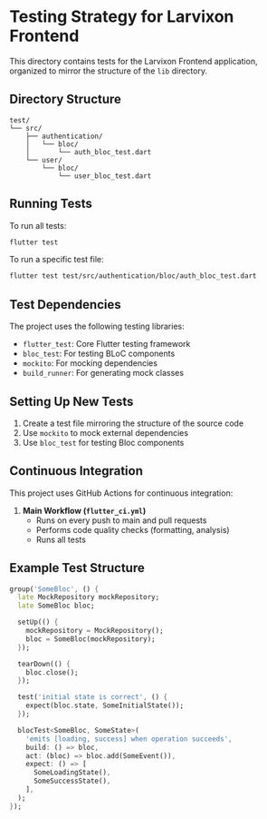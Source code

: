 # Testing Strategy for Larvixon Frontend

This directory contains tests for the Larvixon Frontend application, organized to mirror the structure of the `lib` directory.

## Directory Structure

```
test/
└── src/
    ├── authentication/
    │   └── bloc/
    │       └── auth_bloc_test.dart
    └── user/
        └── bloc/
            └── user_bloc_test.dart
```

## Running Tests

To run all tests:

```bash
flutter test
```

To run a specific test file:

```bash
flutter test test/src/authentication/bloc/auth_bloc_test.dart
```

## Test Dependencies

The project uses the following testing libraries:

- `flutter_test`: Core Flutter testing framework
- `bloc_test`: For testing BLoC components
- `mockito`: For mocking dependencies
- `build_runner`: For generating mock classes

## Setting Up New Tests

1. Create a test file mirroring the structure of the source code
2. Use `mockito` to mock external dependencies
3. Use `bloc_test` for testing Bloc components

## Continuous Integration

This project uses GitHub Actions for continuous integration:

1. **Main Workflow (`flutter_ci.yml`)**
   - Runs on every push to main and pull requests
   - Performs code quality checks (formatting, analysis)
   - Runs all tests

## Example Test Structure

```dart
group('SomeBloc', () {
  late MockRepository mockRepository;
  late SomeBloc bloc;

  setUp(() {
    mockRepository = MockRepository();
    bloc = SomeBloc(mockRepository);
  });

  tearDown(() {
    bloc.close();
  });

  test('initial state is correct', () {
    expect(bloc.state, SomeInitialState());
  });

  blocTest<SomeBloc, SomeState>(
    'emits [loading, success] when operation succeeds',
    build: () => bloc,
    act: (bloc) => bloc.add(SomeEvent()),
    expect: () => [
      SomeLoadingState(),
      SomeSuccessState(),
    ],
  );
});
```
